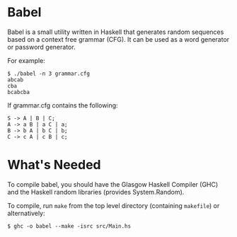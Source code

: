# Babel
Babel is a small utility written in Haskell that generates random sequences based on a context free grammar (CFG).  It can be used as a word generator or password generator.

For example:
```
$ ./babel -n 3 grammar.cfg
abcab
cba
bcabcba
```
If grammar.cfg contains the following:
```
S -> A | B | C;
A -> a B | a C | a;
B -> b A | b C | b;
C -> c A | c B | c;
```
# What's Needed
To compile babel, you should have the Glasgow Haskell Compiler (GHC) and the Haskell random libraries (provides System.Random).

To compile, run `make` from the top level directory (containing `makefile`) or alternatively:
```
$ ghc -o babel --make -isrc src/Main.hs
```